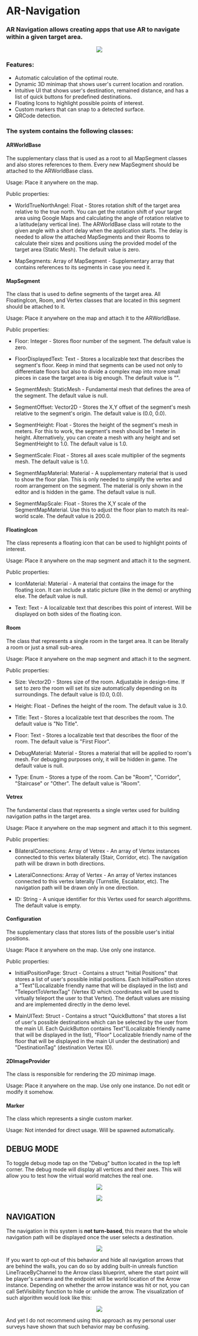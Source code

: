 # AR-Navigation

### AR Navigation allows creating apps that use AR to navigate within a given target area. 

<p align="center">
  <img src="https://github.com/nesseratious/AR-Navigation-Documentation/blob/master/Images/RPReplay_Final1579278581.gif" />
</p>

### Features:
- Automatic calculation of the optimal route.
- Dynamic 3D minimap that shows user's current location and roration.
- Intuitive UI that shows user's destination, remained distance, and has a list of quick buttons for predefined destinations.
- Floating Icons to highlight possible points of interest.
- Custom markers that can snap to a detected surface.
- QRCode detection. 

### The system contains the following classes: 

#### ARWorldBase

The supplementary class that is used as a root to all MapSegment classes and also stores references to them. Every new MapSegment should be attached to the ARWorldBase class. 

Usage: Place it anywhere on the map. 

Public properties: 

- WorldTrueNorthAngel: Float - Stores rotation shift of the target area relative to the true north. You can get the rotation shift of your target area using Google Maps and calculating the angle of rotation relative to a latitude(any vertical line). The ARWorldBase class will rotate to the given angle with a short delay when the application starts. The delay is needed to allow the attached MapSegments and their Rooms to calculate their sizes and positions using the provided model of the target area (Static Mesh). The default value is zero.

- MapSegments: Array of MapSegment - Supplementary array that contains references to its segments in case you need it.

#### MapSegment

The class that is used to define segments of the target area. All FloatingIcon, Room, and Vertex classes that are located in this segment should be attached to it.

Usage: Place it anywhere on the map and attach it to the ARWorldBase. 

Public properties: 

- Floor: Integer - Stores floor number of the segment. The default value is zero.

- FloorDisplayedText: Text - Stores a localizable text that describes the segment's floor. Keep in mind that segments can be used not only to differentiate floors but also to divide a complex map into more small pieces in case the target area is big enough. The default value is "<Enter Floor Name>".
 
- SegmentMesh: StaticMesh - Fundamental mesh that defines the area of the segment. The default value is null.

- SegmentOffset: Vector2D - Stores the X,Y offset of the segment's mesh relative to the segment's origin. The default value is (0.0, 0.0).

- SegmentHeight: Float - Stores the height of the segment's mesh in meters. For this to work, the segment's mesh should be 1 meter in height. Alternatively, you can create a mesh with any height and set SegmentHeight to 1.0. The default value is 1.0.

- SegmentScale: Float - Stores all axes scale multiplier of the segments mesh. The default value is 1.0.

- SegmentMapMaterial: Material - A supplementary material that is used to show the floor plan. This is only needed to simplify the vertex and room arrangement on the segment. The material is only shown in the editor and is hidden in the game. The default value is null.

- SegmentMapScale: Float - Stores the X,Y scale of the SegmentMapMaterial. Use this to adjust the floor plan to match its real-world scale. The default value is 200.0.

#### FloatingIcon

The class represents a floating icon that can be used to highlight points of interest.

Usage: Place it anywhere on the map segment and attach it to the segment. 

Public properties: 

- IconMaterial: Material - A material that contains the image for the floating icon. It can include a static picture (like in the demo) or anything else. The default value is null.

- Text: Text - A localizable text that describes this point of interest. Will be displayed on both sides of the floating icon.

#### Room

The class that represents a single room in the target area. It can be literally a room or just a small sub-area. 

Usage: Place it anywhere on the map segment and attach it to the segment. 

Public properties:  

- Size: Vector2D - Stores size of the room. Adjustable in design-time. If set to zero the room will set its size automatically depending on its surroundings. The default value is (0.0, 0.0).

- Height: Float - Defines the height of the room. The default value is 3.0.

- Title: Text - Stores a localizable text that describes the room. The default value is "No Title".

- Floor: Text - Stores a localizable text that describes the floor of the room. The default value is "First Floor".

- DebugMaterial: Material - Stores a material that will be applied to room's mesh. For debugging purposes only, it will be hidden in game. The default value is null.

- Type: Enum - Stores a type of the room. Can be "Room", "Corridor", "Staircase" or "Other". The default value is "Room".

#### Vetrex

The fundamental class that represents a single vertex used for building navigation paths in the target area. 

Usage: Place it anywhere on the map segment and attach it to this segment. 

Public properties: 

- BilateralConnections: Array of Vetrex - An array of Vertex instances connected to this vertex bilaterally (Stair, Corridor, etc). The navigation path will be drawn in both directions. 

- LateralConnections: Array of Vertex - An array of Vertex instances connected to this vertex laterally (Turnstile, Escalator, etc). The navigation path will be drawn only in one direction. 

- ID: String - A unique identifier for this Vertex used for search algorithms. The default value is empty.

#### Configuration

The supplementary class that stores lists of the possible user's initial positions.

Usage: Place it anywhere on the map. Use only one instance.

Public properties: 

- InitialPositionPage: Struct - Contains a struct "Initial Positions" that stores a list of user's possible initial positions. Each InitialPosition stores a "Text"(Localizable friendly name that will be displayed in the list) and "TeleportToVertexTag" (Vertex ID which coordinates will be used to virtually teleport the user to that Vertex). The default values are missing and are implemented directly in the demo level.

- MainUIText: Struct - Contains a struct "QuickButtons" that stores a list of user's possible destinations which can be selected by the user from the main UI. Each QuickButton contains Text"(Localizable friendly name that will be displayed in the list), "Floor" Localizable friendly name of the floor that will be displayed in the main UI under the destination) and "DestinationTag" (destination Vertex ID).

#### 2DImageProvider

The class is responsible for rendering the 2D minimap image. 

Usage: Place it anywhere on the map. Use only one instance. Do not edit or modify it somehow.

#### Marker

The class which represents a single custom marker. 

Usage: Not intended for direct usage. Will be spawned automatically.


## DEBUG MODE

To toggle debug mode tap on the "Debug" button located in the top left corner. The debug mode will display all vertices and their axes. This will allow you to test how the virtual world matches the real one. 
 
<p align="center">
  <img src="https://github.com/nesseratious/AR-Navigation-Documentation/blob/master/Images/RPReplay_Final1579277884.gif" />
</p>

<p align="center">
  <img src="https://github.com/nesseratious/AR-Navigation-Documentation/blob/master/Images/Screen%20Shot%202020-04-20%20at%2010.13.37%20PM.png" />
</p>

## NAVIGATION

The navigation in this system is **not turn-based**, this means that the whole navigation path will be displayed once the user selects a destination. 

<p align="center">
  <img src="https://github.com/nesseratious/AR-Navigation-Documentation/blob/master/Images/RPReplay_Final1579278346.gif" />
</p>


If you want to opt-out of this behavior and hide all navigation arrows that are behind the walls, you can do so by adding built-in unreals function LineTraceByChannel to the Arrow class blueprint, where the start point will be player's camera and the endpoint will be world location of the Arrow instance. Depending on whether the arrow instance was hit or not, you can call SetVisibility function to hide or unhide the arrow. The visualization of such algorithm would look like this:

<p align="center">
  <img src="https://github.com/nesseratious/AR-Navigation-Documentation/blob/master/Images/111.png" />
</p>


And yet I do not recommend using this approach as my personal user surveys have shown that such behavior may be confusing.
